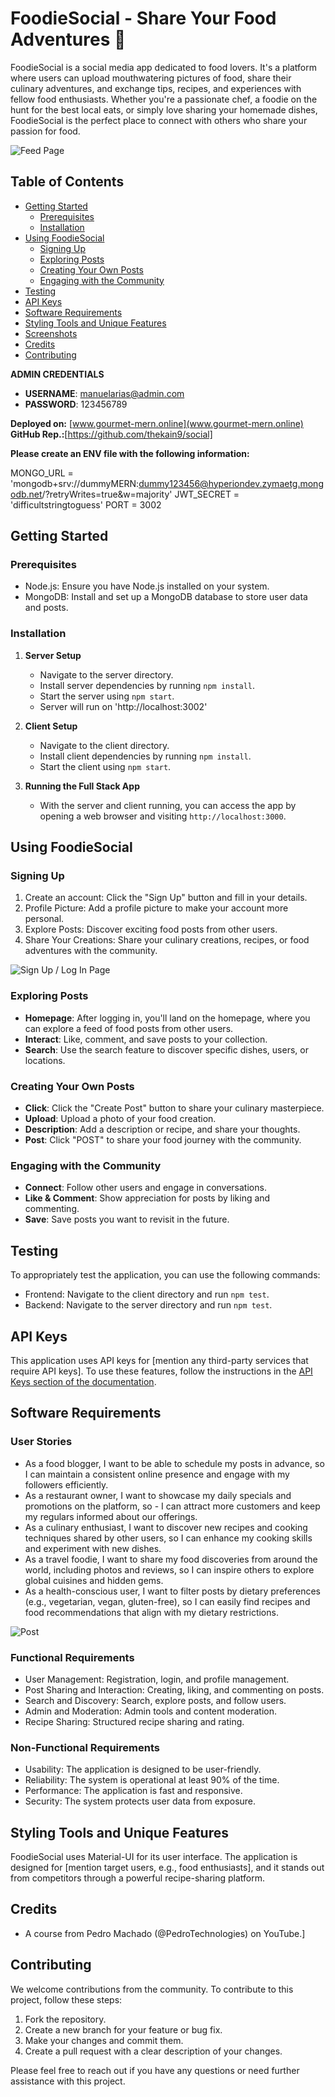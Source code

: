# FoodieSocial - Share Your Food Adventures 🍔

FoodieSocial is a social media app dedicated to food lovers. It's a platform where users can upload mouthwatering pictures of food, share their culinary adventures, and exchange tips, recipes, and experiences with fellow food enthusiasts. Whether you're a passionate chef, a foodie on the hunt for the best local eats, or simply love sharing your homemade dishes, FoodieSocial is the perfect place to connect with others who share your passion for food.

![Feed Page](/screenshot/feed.png)

## Table of Contents
- [Getting Started](#getting-started)
  - [Prerequisites](#prerequisites)
  - [Installation](#installation)
- [Using FoodieSocial](#using-foodiesocial)
  - [Signing Up](#signing-up)
  - [Exploring Posts](#exploring-posts)
  - [Creating Your Own Posts](#creating-your-own-posts)
  - [Engaging with the Community](#engaging-with-the-community)
- [Testing](#testing)
- [API Keys](#api-keys)
- [Software Requirements](#software-requirements)
- [Styling Tools and Unique Features](#styling-tools-and-unique-features)
- [Screenshots](#screenshots)
- [Credits](#credits)
- [Contributing](#contributing)

**ADMIN CREDENTIALS**
- **USERNAME**: manuelarias@admin.com
- **PASSWORD**: 123456789

**Deployed on:** [www.gourmet-mern.online](www.gourmet-mern.online)
**GitHub Rep.:**[https://github.com/thekain9/social]

**Please create an ENV file with the following information:**

MONGO_URL = 'mongodb+srv://dummyMERN:dummy123456@hyperiondev.zymaetg.mongodb.net/?retryWrites=true&w=majority'
JWT_SECRET = 'difficultstringtoguess'
PORT = 3002

## Getting Started

### Prerequisites
- Node.js: Ensure you have Node.js installed on your system.
- MongoDB: Install and set up a MongoDB database to store user data and posts.

### Installation
1. **Server Setup**
   - Navigate to the server directory.
   - Install server dependencies by running `npm install`.
   - Start the server using `npm start`.
   - Server will run on 'http://localhost:3002'

2. **Client Setup**
   - Navigate to the client directory.
   - Install client dependencies by running `npm install`.
   - Start the client using `npm start`.

3. **Running the Full Stack App**
   - With the server and client running, you can access the app by opening a web browser and visiting `http://localhost:3000`.

## Using FoodieSocial

### Signing Up
1. Create an account: Click the "Sign Up" button and fill in your details.
2. Profile Picture: Add a profile picture to make your account more personal.
3. Explore Posts: Discover exciting food posts from other users.
4. Share Your Creations: Share your culinary creations, recipes, or food adventures with the community.

![Sign Up / Log In Page](/screenshot/intro.png)

### Exploring Posts
- **Homepage**: After logging in, you'll land on the homepage, where you can explore a feed of food posts from other users.
- **Interact**: Like, comment, and save posts to your collection.
- **Search**: Use the search feature to discover specific dishes, users, or locations.

### Creating Your Own Posts
- **Click**: Click the "Create Post" button to share your culinary masterpiece.
- **Upload**: Upload a photo of your food creation.
- **Description**: Add a description or recipe, and share your thoughts.
- **Post**: Click "POST" to share your food journey with the community.

### Engaging with the Community
- **Connect**: Follow other users and engage in conversations.
- **Like & Comment**: Show appreciation for posts by liking and commenting.
- **Save**: Save posts you want to revisit in the future.

## Testing
To appropriately test the application, you can use the following commands:
- Frontend: Navigate to the client directory and run `npm test`.
- Backend: Navigate to the server directory and run `npm test`.

## API Keys
This application uses API keys for [mention any third-party services that require API keys]. To use these features, follow the instructions in the [API Keys section of the documentation](#api-keys).

## Software Requirements

### User Stories
- As a food blogger, I want to be able to schedule my posts in advance, so I can maintain a consistent online presence and engage with my followers efficiently.
- As a restaurant owner, I want to showcase my daily specials and promotions on the platform, so - I can attract more customers and keep my regulars informed about our offerings.
- As a culinary enthusiast, I want to discover new recipes and cooking techniques shared by other users, so I can enhance my cooking skills and experiment with new dishes.
- As a travel foodie, I want to share my food discoveries from around the world, including photos and reviews, so I can inspire others to explore global cuisines and hidden gems.
- As a health-conscious user, I want to filter posts by dietary preferences (e.g., vegetarian, vegan, gluten-free), so I can easily find recipes and food recommendations that align with my dietary restrictions.

![Post](/screenshot/post.png)

### Functional Requirements
- User Management:
      Registration, login, and profile management.
- Post Sharing and Interaction:
      Creating, liking, and commenting on posts.
- Search and Discovery:
      Search, explore posts, and follow users.
- Admin and Moderation:
      Admin tools and content moderation.
- Recipe Sharing:
      Structured recipe sharing and rating.

### Non-Functional Requirements
- Usability: The application is designed to be user-friendly.
- Reliability: The system is operational at least 90% of the time.
- Performance: The application is fast and responsive.
- Security: The system protects user data from exposure.

## Styling Tools and Unique Features
FoodieSocial uses Material-UI for its user interface. The application is designed for [mention target users, e.g., food enthusiasts], and it stands out from competitors through a powerful recipe-sharing platform.

## Credits
- A course from Pedro Machado (@PedroTechnologies) on YouTube.]

## Contributing
We welcome contributions from the community. To contribute to this project, follow these steps:
1. Fork the repository.
2. Create a new branch for your feature or bug fix.
3. Make your changes and commit them.
4. Create a pull request with a clear description of your changes.

Please feel free to reach out if you have any questions or need further assistance with this project.
